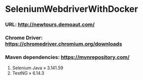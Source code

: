 # SeleniumWebdriverWithDocker

### URL: http://newtours.demoaut.com/

### Chrome Driver: https://chromedriver.chromium.org/downloads

### Maven dependencies: https://mvnrepository.com/
1) Selenium Java » 3.141.59
2) TestNG » 6.14.3

